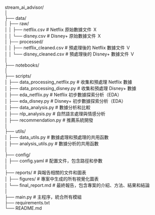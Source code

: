 stream_ai_advisor/  
│   
├── data/   
│   ├── raw/    
│   │   ├── netflix.csv       # Netflix 原始數據文件 Ｘ    
│   │   └── disney.csv        # Disney+ 原始數據文件 Ｘ    
│   ├── processed/  
│   │   ├── netflix_cleaned.csv  # 預處理後的 Netflix 數據文件 Ｖ  
│   │   └── disney_cleaned.csv   # 預處理後的 Disney+ 數據文件 Ｖ  
│   
├── notebooks/  
│   
├── scripts/    
│   ├── data_processing_netflix.py       # 收集和預處理 Netflix 數據    
│   ├── data_processing_disney.py        # 收集和預處理 Disney+ 數據    
│   ├── eda_netflix.py                   # Netflix 初步數據探索分析（EDA）  
│   ├── eda_disney.py                    # Disney+ 初步數據探索分析（EDA）  
│   ├── data_analysis.py                 # 數據分析和比較   
│   ├── nlp_analysis.py                  # 自然語言處理與情感分析   
│   ├── recommendation.py                # 推薦系統開發  
│   
├── utils/  
│   ├── data_utils.py                    # 數據處理和預處理的共用函數   
│   ├── analysis_utils.py                # 數據分析的共用函數   
│   
├── config/     
│   ├── config.yaml                      # 配置文件，包含路徑和參數     
│   
├── reports/             # 與報告相關的文件和圖表   
│   ├── figures/         # 專案中生成的所有視覺化圖表   
│   └── final_report.md  # 最終報告，包含專案的介紹、方法、結果和結論   
│   
├── main.py  # 主程序，統合所有模組     
├── requirements.txt    
└── README.md   
